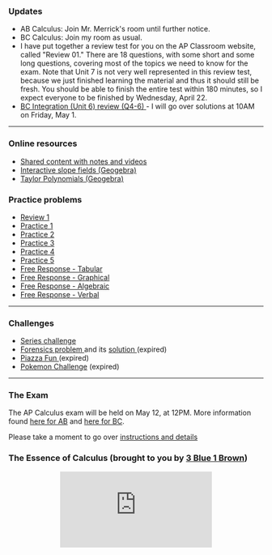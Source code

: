 ### Updates
* AB Calculus: Join Mr. Merrick's room until further notice.
* BC Calculus: Join my room as usual.
* I have put together a review test for you on the AP Classroom website, called "Review 01." There are 18 questions, with some short and some long questions, covering most of the topics we need to know for the exam. Note that Unit 7 is not very well represented in this review test, because we just finished learning the material and thus it should still be fresh. You should be able to finish the entire test within 180 minutes, so I expect everyone to be finished by Wednesday, April 22.
* <a href="https://vchan2.github.io/Calculus/Unit%206%20-%20FRQ%20Review.pdf"> BC Integration (Unit 6) review (Q4-6) </a> - I will go over solutions at 10AM on Friday, May 1.


---

### Online resources

* <a href="https://drive.google.com/drive/folders/1ekaLMvkDQc4mT82x0QFs_Nmo8b33312p?usp=sharing"> Shared content with notes and videos </a>
* [Interactive slope fields (Geogebra)](SlopeFields.md)
* <a href="https://www.geogebra.org/m/s9SkCsvC"> Taylor Polynomials (Geogebra) </a>

### Practice problems

* <a href="https://vchan2.github.io/Calculus/Review_01.pdf"> Review 1 </a>
* <a href="https://merrickmath.github.io/Calculus/Notes/practice1.pdf"> Practice 1 </a>
* <a href="https://merrickmath.github.io/Calculus/Notes/practice2.pdf"> Practice 2 </a>
* <a href="https://merrickmath.github.io/Calculus/Notes/practice3.pdf"> Practice 3 </a>
* <a href="https://merrickmath.github.io/Calculus/Notes/practice4.pdf"> Practice 4 </a>
* <a href="https://merrickmath.github.io/Calculus/Notes/practice5.pdf"> Practice 5 </a>
* <a href="https://vchan2.github.io/Calculus/Review/Day%2024%20-%20FR%20Problem%20Stems%20-%20Tabular.pdf"> Free Response - Tabular </a>
* <a href="https://vchan2.github.io/Calculus/Review/Day%2025%20-%20FR%20Problem%20Stems%20-%20Graphical.pdf"> Free Response - Graphical </a>
* <a href="https://vchan2.github.io/Calculus/Review/Day%2026%20-%20FR%20Problem%20Stems%20-%20Algebraic.pdf"> Free Response - Algebraic </a>
* <a href="https://vchan2.github.io/Calculus/Review/Day%2027%20-%20FR%20Problem%20Stems%20-%20Verbal.pdf"> Free Response - Verbal </a>

---

### Challenges 

* <a href="https://vchan2.github.io/Calculus/series.pdf"> Series challenge </a>
* <a href="https://vchan2.github.io/Calculus/Forensics.pdf"> Forensics problem </a> and its <a href="https://vchan2.github.io/Calculus/Forensics_soln.pdf"> solution </a> (expired)
* <a href="https://MerrickMath.github.io/Calculus/Projects/PiazzaFun.pdf"> Piazza Fun </a> (expired)
* <a href="https://MerrickMath.github.io/MerrickMath.github.io-PokemonChallenge/"> Pokemon Challenge</a> (expired)

---

### The Exam
The AP Calculus exam will be held on May 12, at 12PM. More information found <a href="https://vchan2.github.io/Calculus/ABCalculusexam2020.pdf"> here for AB</a> and <a href="https://vchan2.github.io/Calculus/BCCalculusexam2020.pdf"> here for BC</a>. 

Please take a moment to go over <a href="https://vchan2.github.io/Calculus/ap-testing-guide-2020.pdf"> instructions and details</a>

### The Essence of Calculus (brought to you by <a href="https://www.youtube.com/channel/UCYO_jab_esuFRV4b17AJtAw"> 3 Blue 1 Brown</a>)
<p align="center"> 
  <iframe src="https://www.youtube.com/embed/WUvTyaaNkzM" frameborder="0" allow="accelerometer; autoplay; encrypted-media; gyroscope; picture-in-picture" allowfullscreen class="vid"></iframe> </p>
